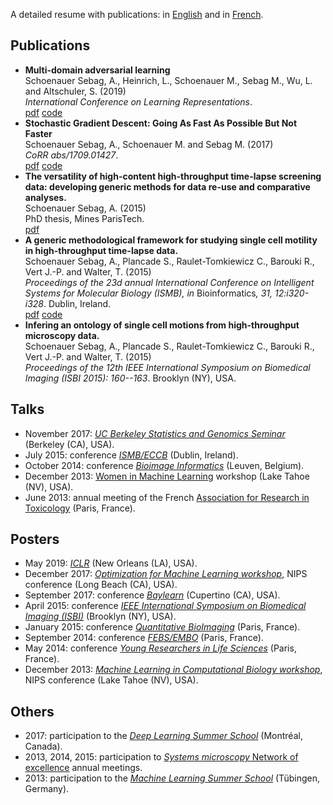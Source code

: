 A detailed resume with publications: in [English](assets/cv_am.pdf) and in [French](assets/cv_fr.pdf).

## Publications
<ul>

<li><b>Multi-domain adversarial learning</b><br>
Schoenauer Sebag, A., Heinrich, L.,  Schoenauer M., Sebag M., Wu, L. and Altschuler, S. (2019) <br>
<i>International Conference on Learning Representations</i>.
<br><a href="https://openreview.net/forum?id=Sklv5iRqYX">pdf</a> <a href="https://github.com/AltschulerWu-Lab/MuLANN">code</a>
</li>

<li><b>Stochastic Gradient Descent: Going As Fast As Possible But Not Faster</b><br>
Schoenauer Sebag, A.,  Schoenauer M. and Sebag M. (2017) <br>
<i>CoRR</i> <i>abs/1709.01427</i>.
<br><a href="https://arxiv.org/pdf/1709.01427.pdf">pdf</a> <a href="https://github.com/aschoenauer-sebag/salera">code</a>
</li>

<li><b>The versatility of high-content high-throughput time-lapse screening data: developing generic methods for data re-use and comparative analyses.</b><br>
Schoenauer Sebag, A. (2015) <br>
PhD thesis, Mines ParisTech.<br>
<a href="https://pastel.archives-ouvertes.fr/tel-01297853/document">pdf</a>
</li>

<li><b>A generic methodological framework for studying single cell motility in high-throughput time-lapse data.</b><br>
Schoenauer Sebag, A.,  Plancade S., Raulet-Tomkiewicz C., Barouki R., Vert J.-P. and Walter, T. (2015) <br>
<i>Proceedings of the 23d annual International Conference on Intelligent Systems for Molecular Biology (ISMB), in</i> Bioinformatics<i>, 31, 12:i320-i328</i>. Dublin, Ireland.
<br><a href="http://bioinformatics.oxfordjournals.org/content/31/12/i320.full.pdf+html">pdf</a> <a href="http://members.cbio.mines-paristech.fr/~aschoenauer/MotIW.tar.gz">code</a>
</li>

<li> <b>Infering an ontology of single cell motions from high-throughput microscopy data.</b> <br> 
Schoenauer Sebag, A.,  Plancade S., Raulet-Tomkiewicz C., Barouki R., Vert J.-P. and Walter, T. (2015) <br> 
<i>Proceedings of the 12th IEEE International Symposium on Biomedical Imaging (ISBI 2015): 160--163</i>. Brooklyn (NY), USA. </li>

</ul>

## Talks
<ul>
<li>November 2017: <a href="https://www.stat.berkeley.edu/~sandrine/Teaching/PH295.F17/"><i>UC Berkeley Statistics and Genomics Seminar</i></a> (Berkeley (CA), USA).</li>
<li>July 2015: conference <a href="http://www.iscb.org/ismbeccb2015"><i>ISMB/ECCB</i></a> (Dublin, Ireland).</li>
<li>October 2014: conference <a href="http://www.vibconferences.be/event/bioimage-informatics"><i>Bioimage Informatics</i></a> (Leuven, Belgium).</li>
<li>December 2013: <a href="http://wimlworkshop.dreamhosters.com/">Women in Machine Learning</a> workshop (Lake Tahoe (NV), USA).</li>
<li>June 2013: annual meeting of the French <a href="http://www.aret.asso.fr/">Association for Research in Toxicology</a> (Paris, France).</li>
</ul>

## Posters
<ul>
<li>May 2019: <a href="https://iclr.cc/"><i>ICLR</i></a> (New Orleans (LA), USA).
<li>December 2017: <a href="http://opt-ml.org/"><i>Optimization for Machine Learning workshop</i></a>, NIPS conference (Long Beach (CA), USA).
<li>September 2017: conference <a href="http://www.baylearn.org/"><i>Baylearn</i></a> (Cupertino (CA), USA).
<li>April 2015: conference <a href="http://biomedicalimaging.org/2015/"><i>IEEE International Symposium on Biomedical Imaging (ISBI)</i></a> (Brooklyn (NY), USA).
<li>January 2015: conference <a href="http://www.quantitativebioimaging.com/"><i>Quantitative BioImaging</i></a> (Paris, France).
<li>September 2014: conference <a href="http://www.febs-embo2014.org/"><i>FEBS/EMBO</i></a> (Paris, France).
<li>May 2014: conference <a href="http://yrls.fr/"><i>Young Researchers in Life Sciences</i></a> (Paris, France).
<li>December 2013: <a href="https://mlcb.github.io/"><i>Machine Learning in Computational Biology workshop</i></a>, NIPS conference (Lake Tahoe (NV), USA).
</ul>

## Others
<ul>
<li>2017: participation to the <a href="https://mila.umontreal.ca/en/cours/deep-learning-summer-school-2017/"><i>Deep Learning Summer School</i></a> (Montréal, Canada).</li>
<li>2013, 2014, 2015: participation to <a href="http://www.systemsmicroscopy.eu/"><i>Systems microscopy</i> Network of excellence</a> annual meetings.</li>
<li>2013: participation to the <a href="http://mlss.tuebingen.mpg.de/2013/index.html"><i>Machine Learning Summer School</i></a> (Tübingen, Germany).</li>
</ul>
